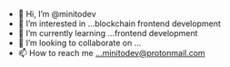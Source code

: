 - 👋 Hi, I’m @minitodev
- 👀 I’m interested in ...blockchain frontend development
- 🌱 I’m currently learning ...frontend development
- 💞️ I’m looking to collaborate on ...
- 📫 How to reach me ...minitodev@protonmail.com

<!---
minitodev/minitodev is a ✨ special ✨ repository because its `README.md` (this file) appears on your GitHub profile.
You can click the Preview link to take a look at your changes.
--->
